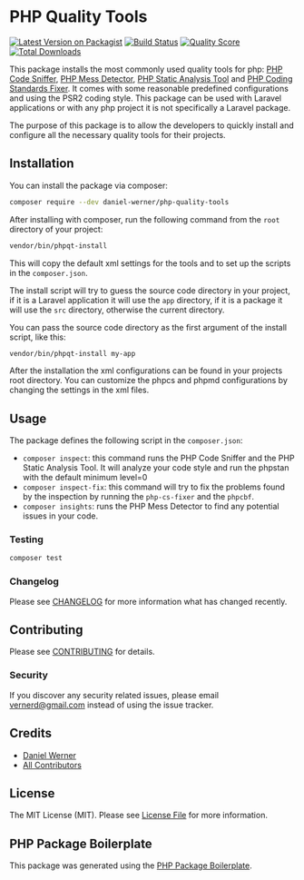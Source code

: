 # PHP Quality Tools

[![Latest Version on Packagist](https://img.shields.io/packagist/v/daniel-werner/php-quality-tools.svg?style=flat-square)](https://packagist.org/packages/daniel-werner/php-quality-tools)
[![Build Status](https://img.shields.io/travis/daniel-werner/php-quality-tools/master.svg?style=flat-square)](https://travis-ci.org/daniel-werner/php-quality-tools)
[![Quality Score](https://img.shields.io/scrutinizer/g/daniel-werner/php-quality-tools.svg?style=flat-square)](https://scrutinizer-ci.com/g/daniel-werner/php-quality-tools)
[![Total Downloads](https://img.shields.io/packagist/dt/daniel-werner/php-quality-tools.svg?style=flat-square)](https://packagist.org/packages/daniel-werner/php-quality-tools)

This package installs the most commonly used quality tools for php: [PHP Code Sniffer](https://github.com/squizlabs/PHP_CodeSniffer),
 [PHP Mess Detector](https://phpmd.org/), [PHP Static Analysis Tool](https://github.com/phpstan/phpstan) and [PHP Coding Standards Fixer](https://github.com/FriendsOfPHP/PHP-CS-Fixer).
 It comes with some reasonable predefined configurations and using the PSR2 coding style. This package can be used with Laravel applications or with any php project it is not specifically a Laravel package.

 The purpose of this package is to allow the developers to quickly install and configure
 all the necessary quality tools for their projects.

## Installation

You can install the package via composer:

```bash
composer require --dev daniel-werner/php-quality-tools
```

After installing with composer, run the following command from the `root` directory of your project:

```bash
vendor/bin/phpqt-install
```

This will copy the default xml settings for the tools and to set up the scripts in the `composer.json`.

The install script will try to guess the source code directory in your project,
if it is a Laravel application it will use the `app` directory, if it is a package
it will use the `src` directory, otherwise the current directory.

You can pass the source code directory as the first argument of the install script, like this:

```bash
vendor/bin/phpqt-install my-app
```

After the installation the xml configurations can be found in your projects root directory.
 You can customize the phpcs and phpmd configurations by changing the settings in the xml files.

## Usage

The package defines the following script in the `composer.json`:
- `composer inspect`: this command runs the PHP Code Sniffer and the PHP Static Analysis Tool.
It will analyze your code style and run the phpstan with the default minimum level=0
- `composer inspect-fix`: this command will try to fix the problems found by the inspection
by running the `php-cs-fixer` and the `phpcbf`.
- `composer insights`: runs the PHP Mess Detector to find any potential issues in your code.

### Testing

``` bash
composer test
```

### Changelog

Please see [CHANGELOG](CHANGELOG.md) for more information what has changed recently.

## Contributing

Please see [CONTRIBUTING](CONTRIBUTING.md) for details.

### Security

If you discover any security related issues, please email vernerd@gmail.com instead of using the issue tracker.

## Credits

- [Daniel Werner](https://github.com/daniel-werner)
- [All Contributors](../../contributors)

## License

The MIT License (MIT). Please see [License File](LICENSE.md) for more information.

## PHP Package Boilerplate

This package was generated using the [PHP Package Boilerplate](https://laravelpackageboilerplate.com).
